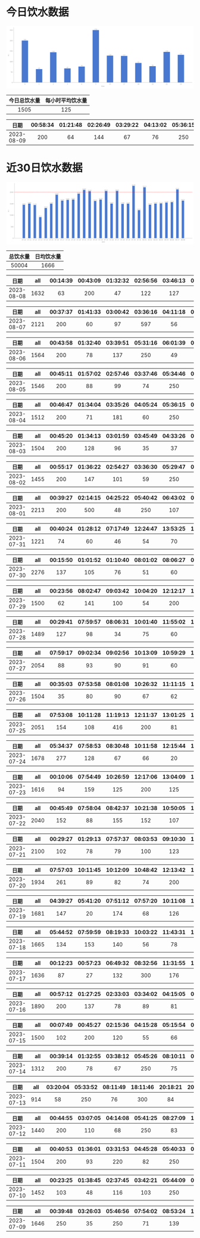 # 今日饮水数据

<div align=center>
<img src="today.png" style="zoom: 100%;" />

| 今日总饮水量 | 每小时平均饮水量 |
| :----: | :----: |
| 1505 | 125 |
</div>

| 日期 | 00:58:34 | 01:21:48 | 02:26:49 | 03:29:22 | 04:13:02 | 05:36:15 | 15:37:08 | 17:11:12 | 17:13:17 | 18:13:21 | 19:44:55 | 22:32:20 | 22:42:16 | 23:47:49 |
| :----: | :----: | :----: | :----: | :----: | :----: | :----: | :----: | :----: | :----: | :----: | :----: | :----: | :----: | :----: |
| 2023-08-09 | 200 | 64 | 144 | 67 | 76 | 250 | 128 | 76 | 51 | 93 | 78 | 98 | 48 | 132 |

# 近30日饮水数据

<div align=center>
<img src="30.png"style="zoom: 100%;" />

| 总饮水量 | 日均饮水量 |
| :----: | :----: |
| 50004 | 1666 |
</div>

| 日期 | all | 00:14:39 | 00:43:09 | 01:32:32 | 02:56:56 | 03:46:13 | 04:19:23 | 05:40:27 | 17:57:20 | 18:47:57 | 19:17:16 | 20:27:26 | 21:30:16 | 22:33:03 | 23:44:00 |
| :----: | :----: | :----: | :----: | :----: | :----: | :----: | :----: | :----: | :----: | :----: | :----: | :----: | :----: | :----: | :----: |
| 2023-08-08 | 1632 | 63 | 200 | 47 | 122 | 127 | 80 | 250 | 200 | 110 | 89 | 99 | 95 | 83 | 67 |

| 日期 | all | 00:37:37 | 01:41:33 | 03:00:42 | 03:36:16 | 04:11:18 | 05:10:06 | 05:36:48 | 06:44:15 | 15:47:00 | 17:21:26 | 17:36:21 | 18:00:50 | 19:07:40 | 19:44:53 | 20:30:37 | 22:40:25 |
| :----: | :----: | :----: | :----: | :----: | :----: | :----: | :----: | :----: | :----: | :----: | :----: | :----: | :----: | :----: | :----: | :----: | :----: |
| 2023-08-07 | 2121 | 200 | 60 | 97 | 597 | 56 | 63 | 250 | 60 | 81 | 79 | 167 | 78 | 65 | 55 | 64 | 149 |

| 日期 | all | 00:43:58 | 01:32:40 | 03:39:51 | 05:31:16 | 06:01:39 | 08:39:15 | 15:21:31 | 18:02:28 | 20:35:04 | 21:28:52 | 21:54:35 |
| :----: | :----: | :----: | :----: | :----: | :----: | :----: | :----: | :----: | :----: | :----: | :----: | :----: |
| 2023-08-06 | 1564 | 200 | 78 | 137 | 250 | 49 | 60 | 96 | 400 | 77 | 152 | 65 |

| 日期 | all | 00:45:11 | 01:57:02 | 02:57:46 | 03:37:46 | 05:34:46 | 06:34:47 | 08:29:33 | 15:41:56 | 17:00:58 | 17:26:35 | 20:29:44 | 20:32:02 | 20:46:59 | 21:55:34 | 22:29:11 |
| :----: | :----: | :----: | :----: | :----: | :----: | :----: | :----: | :----: | :----: | :----: | :----: | :----: | :----: | :----: | :----: | :----: |
| 2023-08-05 | 1546 | 200 | 88 | 99 | 74 | 250 | 83 | 69 | 91 | 99 | 67 | 66 | 71 | 106 | 111 | 72 |

| 日期 | all | 00:46:47 | 01:34:04 | 03:35:26 | 04:05:24 | 05:36:15 | 07:06:30 | 08:17:59 | 16:06:46 | 17:25:56 | 19:25:17 | 21:04:12 | 21:59:48 |
| :----: | :----: | :----: | :----: | :----: | :----: | :----: | :----: | :----: | :----: | :----: | :----: | :----: | :----: |
| 2023-08-04 | 1512 | 200 | 71 | 181 | 60 | 250 | 72 | 67 | 85 | 250 | 98 | 73 | 105 |

| 日期 | all | 00:45:20 | 01:34:13 | 03:01:59 | 03:45:49 | 04:33:26 | 05:05:46 | 05:29:11 | 07:51:05 | 08:15:09 | 16:32:20 | 17:59:33 | 19:37:35 | 20:20:15 | 22:40:26 |
| :----: | :----: | :----: | :----: | :----: | :----: | :----: | :----: | :----: | :----: | :----: | :----: | :----: | :----: | :----: | :----: |
| 2023-08-03 | 1504 | 200 | 128 | 96 | 35 | 37 | 100 | 250 | 43 | 68 | 71 | 200 | 55 | 96 | 125 |

| 日期 | all | 00:55:17 | 01:36:22 | 02:54:27 | 03:36:30 | 05:29:47 | 08:14:19 | 16:34:01 | 17:43:39 | 18:09:43 | 20:27:04 | 20:58:46 | 22:42:40 |
| :----: | :----: | :----: | :----: | :----: | :----: | :----: | :----: | :----: | :----: | :----: | :----: | :----: | :----: |
| 2023-08-02 | 1455 | 200 | 147 | 101 | 59 | 250 | 117 | 200 | 58 | 59 | 73 | 101 | 90 |

| 日期 | all | 00:39:27 | 02:14:15 | 04:25:22 | 05:40:42 | 06:43:02 | 07:20:59 | 08:35:46 | 18:01:42 | 20:29:42 | 20:39:35 | 21:23:25 | 22:10:24 | 22:34:08 | 23:25:19 |
| :----: | :----: | :----: | :----: | :----: | :----: | :----: | :----: | :----: | :----: | :----: | :----: | :----: | :----: | :----: | :----: |
| 2023-08-01 | 2213 | 200 | 500 | 48 | 250 | 107 | 137 | 142 | 250 | 72 | 97 | 109 | 63 | 89 | 149 |

| 日期 | all | 00:40:24 | 01:28:12 | 07:17:49 | 12:24:47 | 13:53:25 | 14:35:54 | 14:56:25 | 16:08:41 | 16:41:46 | 17:31:13 | 17:48:07 | 20:27:52 | 21:01:53 | 21:24:05 | 22:22:00 |
| :----: | :----: | :----: | :----: | :----: | :----: | :----: | :----: | :----: | :----: | :----: | :----: | :----: | :----: | :----: | :----: | :----: |
| 2023-07-31 | 1221 | 74 | 60 | 46 | 54 | 70 | 108 | 82 | 119 | 45 | 106 | 58 | 80 | 115 | 127 | 77 |

| 日期 | all | 00:15:50 | 01:01:52 | 01:10:40 | 08:01:02 | 08:06:27 | 08:49:03 | 09:20:07 | 10:32:47 | 12:13:32 | 13:09:32 | 15:00:09 | 17:10:31 | 17:43:27 | 18:26:57 | 19:33:35 | 20:13:51 | 20:42:28 | 22:23:27 | 23:54:29 |
| :----: | :----: | :----: | :----: | :----: | :----: | :----: | :----: | :----: | :----: | :----: | :----: | :----: | :----: | :----: | :----: | :----: | :----: | :----: | :----: | :----: |
| 2023-07-30 | 2276 | 137 | 105 | 76 | 51 | 60 | 81 | 94 | 110 | 200 | 225 | 129 | 200 | 128 | 102 | 83 | 67 | 76 | 250 | 102 |

| 日期 | all | 00:23:56 | 08:02:47 | 09:03:42 | 10:04:20 | 12:12:17 | 13:01:24 | 13:31:55 | 15:39:37 | 17:10:24 | 18:01:48 | 19:24:12 | 22:03:01 |
| :----: | :----: | :----: | :----: | :----: | :----: | :----: | :----: | :----: | :----: | :----: | :----: | :----: | :----: |
| 2023-07-29 | 1500 | 62 | 141 | 100 | 54 | 200 | 69 | 144 | 89 | 200 | 62 | 79 | 300 |

| 日期 | all | 00:29:41 | 07:59:57 | 08:06:31 | 10:01:40 | 11:55:02 | 12:17:08 | 13:24:13 | 13:45:36 | 14:43:19 | 17:06:42 | 17:32:48 | 20:02:59 | 21:56:15 |
| :----: | :----: | :----: | :----: | :----: | :----: | :----: | :----: | :----: | :----: | :----: | :----: | :----: | :----: | :----: |
| 2023-07-28 | 1489 | 127 | 98 | 34 | 75 | 60 | 200 | 117 | 82 | 72 | 200 | 45 | 129 | 250 |

| 日期 | all | 07:59:17 | 09:02:34 | 09:02:56 | 10:13:09 | 10:59:29 | 11:49:15 | 12:15:34 | 13:03:03 | 13:38:03 | 14:57:53 | 17:14:30 | 18:54:56 | 19:25:12 | 20:56:27 | 21:39:04 | 21:45:45 | 21:48:25 | 22:21:06 | 22:51:25 | 23:39:41 |
| :----: | :----: | :----: | :----: | :----: | :----: | :----: | :----: | :----: | :----: | :----: | :----: | :----: | :----: | :----: | :----: | :----: | :----: | :----: | :----: | :----: | :----: |
| 2023-07-27 | 2054 | 88 | 93 | 90 | 91 | 60 | 52 | 200 | 67 | 60 | 132 | 200 | 145 | 75 | 100 | 250 | 91 | 91 | 68 | 78 | 23 |

| 日期 | all | 00:35:03 | 07:53:58 | 08:01:08 | 10:26:32 | 11:11:15 | 12:13:47 | 13:01:58 | 15:11:14 | 17:58:26 | 20:58:14 | 21:24:51 | 22:01:09 | 22:21:02 | 23:16:17 |
| :----: | :----: | :----: | :----: | :----: | :----: | :----: | :----: | :----: | :----: | :----: | :----: | :----: | :----: | :----: | :----: |
| 2023-07-26 | 1504 | 35 | 80 | 90 | 67 | 62 | 200 | 52 | 144 | 94 | 400 | 96 | 75 | 76 | 33 |

| 日期 | all | 07:53:08 | 10:11:28 | 11:19:13 | 12:11:37 | 13:01:25 | 14:17:03 | 15:12:37 | 16:27:37 | 17:09:07 | 18:51:09 | 21:28:51 | 22:30:01 | 23:04:06 | 23:04:22 |
| :----: | :----: | :----: | :----: | :----: | :----: | :----: | :----: | :----: | :----: | :----: | :----: | :----: | :----: | :----: | :----: |
| 2023-07-25 | 2051 | 154 | 108 | 416 | 200 | 81 | 127 | 73 | 94 | 200 | 83 | 250 | 88 | 124 | 53 |

| 日期 | all | 05:34:37 | 07:58:53 | 08:30:48 | 10:11:58 | 12:15:44 | 13:06:46 | 13:36:34 | 15:03:16 | 15:10:27 | 17:17:51 | 19:40:10 | 21:31:11 | 23:27:14 |
| :----: | :----: | :----: | :----: | :----: | :----: | :----: | :----: | :----: | :----: | :----: | :----: | :----: | :----: | :----: |
| 2023-07-24 | 1678 | 277 | 128 | 67 | 66 | 20 | 64 | 83 | 135 | 73 | 200 | 141 | 250 | 174 |

| 日期 | all | 00:10:06 | 07:54:49 | 10:26:59 | 12:17:06 | 13:04:09 | 13:42:10 | 16:27:33 | 17:09:17 | 17:30:52 | 19:17:29 | 19:51:07 | 21:41:03 | 23:40:55 |
| :----: | :----: | :----: | :----: | :----: | :----: | :----: | :----: | :----: | :----: | :----: | :----: | :----: | :----: | :----: |
| 2023-07-23 | 1616 | 94 | 159 | 125 | 200 | 125 | 60 | 73 | 200 | 56 | 93 | 67 | 300 | 64 |

| 日期 | all | 00:45:49 | 07:58:04 | 08:42:37 | 10:21:38 | 10:50:05 | 11:38:20 | 12:09:30 | 13:20:41 | 15:08:36 | 17:14:43 | 17:35:35 | 19:43:14 | 20:41:25 | 21:30:57 | 22:09:06 | 22:39:35 |
| :----: | :----: | :----: | :----: | :----: | :----: | :----: | :----: | :----: | :----: | :----: | :----: | :----: | :----: | :----: | :----: | :----: | :----: |
| 2023-07-22 | 2040 | 152 | 88 | 155 | 152 | 107 | 61 | 200 | 89 | 90 | 200 | 100 | 95 | 100 | 250 | 101 | 100 |

| 日期 | all | 00:29:27 | 01:29:13 | 07:57:37 | 08:03:53 | 09:10:30 | 10:18:18 | 12:16:01 | 13:23:37 | 14:00:41 | 14:36:17 | 15:27:00 | 16:10:18 | 17:13:16 | 17:53:41 | 18:47:44 | 21:16:56 | 21:47:44 | 23:45:22 |
| :----: | :----: | :----: | :----: | :----: | :----: | :----: | :----: | :----: | :----: | :----: | :----: | :----: | :----: | :----: | :----: | :----: | :----: | :----: | :----: |
| 2023-07-21 | 2100 | 102 | 78 | 79 | 100 | 123 | 60 | 200 | 133 | 60 | 93 | 79 | 126 | 200 | 129 | 77 | 300 | 78 | 83 |

| 日期 | all | 07:57:03 | 10:11:45 | 10:12:09 | 10:48:42 | 12:13:42 | 13:03:03 | 14:16:40 | 15:14:40 | 17:10:34 | 18:17:21 | 18:49:10 | 20:58:14 | 21:55:41 |
| :----: | :----: | :----: | :----: | :----: | :----: | :----: | :----: | :----: | :----: | :----: | :----: | :----: | :----: | :----: |
| 2023-07-20 | 1934 | 261 | 89 | 82 | 74 | 200 | 81 | 30 | 84 | 200 | 115 | 154 | 64 | 500 |

| 日期 | all | 04:39:27 | 05:41:20 | 07:51:12 | 07:57:20 | 10:11:08 | 12:15:01 | 13:05:12 | 14:09:07 | 15:29:27 | 17:17:00 | 19:19:46 | 20:17:18 | 21:21:44 | 23:08:48 |
| :----: | :----: | :----: | :----: | :----: | :----: | :----: | :----: | :----: | :----: | :----: | :----: | :----: | :----: | :----: | :----: |
| 2023-07-19 | 1681 | 147 | 20 | 174 | 68 | 126 | 200 | 104 | 109 | 82 | 200 | 60 | 64 | 250 | 77 |

| 日期 | all | 05:44:52 | 07:59:59 | 08:19:33 | 10:03:22 | 11:43:31 | 12:15:46 | 13:03:46 | 14:09:01 | 17:10:54 | 20:31:44 | 22:10:03 | 23:16:01 |
| :----: | :----: | :----: | :----: | :----: | :----: | :----: | :----: | :----: | :----: | :----: | :----: | :----: | :----: |
| 2023-07-18 | 1665 | 134 | 153 | 140 | 56 | 78 | 200 | 143 | 217 | 65 | 54 | 300 | 125 |

| 日期 | all | 00:12:23 | 00:57:23 | 06:49:32 | 08:32:56 | 11:31:55 | 14:05:17 | 15:43:56 | 19:31:37 | 19:55:04 | 20:20:09 | 22:11:04 | 23:48:04 |
| :----: | :----: | :----: | :----: | :----: | :----: | :----: | :----: | :----: | :----: | :----: | :----: | :----: | :----: |
| 2023-07-17 | 1636 | 87 | 27 | 132 | 300 | 176 | 138 | 135 | 125 | 89 | 99 | 250 | 78 |

| 日期 | all | 00:57:12 | 01:27:25 | 02:33:03 | 03:34:02 | 04:15:05 | 04:46:08 | 05:41:38 | 07:50:50 | 09:09:51 | 09:26:27 | 16:29:34 | 16:59:51 | 19:18:23 | 20:08:19 | 22:55:24 |
| :----: | :----: | :----: | :----: | :----: | :----: | :----: | :----: | :----: | :----: | :----: | :----: | :----: | :----: | :----: | :----: | :----: |
| 2023-07-16 | 1890 | 200 | 137 | 78 | 89 | 81 | 118 | 250 | 28 | 79 | 64 | 116 | 130 | 70 | 200 | 250 |

| 日期 | all | 00:07:49 | 00:45:27 | 02:15:36 | 04:15:28 | 05:15:54 | 05:38:21 | 08:45:43 | 19:02:28 | 19:10:50 | 20:28:04 | 21:02:50 | 22:41:48 | 23:57:22 |
| :----: | :----: | :----: | :----: | :----: | :----: | :----: | :----: | :----: | :----: | :----: | :----: | :----: | :----: | :----: |
| 2023-07-15 | 1500 | 102 | 200 | 120 | 55 | 66 | 230 | 106 | 137 | 122 | 76 | 161 | 80 | 45 |

| 日期 | all | 00:39:14 | 01:32:55 | 03:38:12 | 05:45:26 | 08:10:11 | 08:27:08 | 17:46:59 | 19:04:24 | 20:31:48 | 21:07:51 |
| :----: | :----: | :----: | :----: | :----: | :----: | :----: | :----: | :----: | :----: | :----: | :----: |
| 2023-07-14 | 1312 | 200 | 78 | 67 | 250 | 75 | 41 | 109 | 300 | 98 | 94 |

| 日期 | all | 03:20:04 | 05:33:52 | 08:11:49 | 18:11:46 | 20:18:21 | 20:32:29 | 22:29:04 |
| :----: | :----: | :----: | :----: | :----: | :----: | :----: | :----: | :----: |
| 2023-07-13 | 914 | 58 | 250 | 76 | 300 | 84 | 88 | 58 |

| 日期 | all | 00:44:55 | 03:07:05 | 04:14:08 | 05:41:25 | 08:27:09 | 17:58:56 | 18:04:05 | 18:33:18 | 19:02:59 | 21:52:23 | 22:33:37 | 23:43:24 |
| :----: | :----: | :----: | :----: | :----: | :----: | :----: | :----: | :----: | :----: | :----: | :----: | :----: | :----: |
| 2023-07-12 | 1440 | 200 | 110 | 68 | 250 | 83 | 200 | 122 | 86 | 91 | 82 | 88 | 60 |

| 日期 | all | 00:40:53 | 01:36:01 | 03:31:53 | 04:45:28 | 05:40:33 | 08:16:26 | 19:33:21 | 20:26:37 | 20:34:02 | 22:13:36 | 23:56:50 |
| :----: | :----: | :----: | :----: | :----: | :----: | :----: | :----: | :----: | :----: | :----: | :----: | :----: |
| 2023-07-11 | 1504 | 200 | 93 | 220 | 82 | 250 | 130 | 83 | 114 | 62 | 112 | 158 |

| 日期 | all | 00:23:25 | 01:38:45 | 02:37:45 | 03:42:21 | 05:44:09 | 07:23:55 | 17:52:21 | 18:29:02 | 19:17:39 | 20:20:14 | 20:33:44 | 21:05:17 | 22:55:46 |
| :----: | :----: | :----: | :----: | :----: | :----: | :----: | :----: | :----: | :----: | :----: | :----: | :----: | :----: | :----: |
| 2023-07-10 | 1452 | 103 | 48 | 116 | 103 | 250 | 124 | 129 | 103 | 124 | 99 | 120 | 98 | 35 |

| 日期 | all | 00:39:48 | 03:26:03 | 05:46:56 | 07:54:02 | 08:53:24 | 16:03:34 | 18:18:22 | 20:18:59 | 20:36:30 | 22:40:55 | 23:43:01 |
| :----: | :----: | :----: | :----: | :----: | :----: | :----: | :----: | :----: | :----: | :----: | :----: | :----: |
| 2023-07-09 | 1646 | 250 | 35 | 250 | 71 | 139 | 86 | 300 | 115 | 120 | 130 | 150 |

